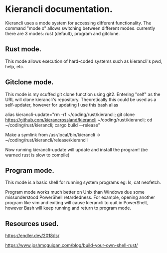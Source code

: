 # Kierancli documentation.

Kierancli uses a mode system for accessing different functionality.
The command "mode x" allows switching between different modes. currently there are 3 modes:
rust (default), program and gitclone.

## Rust mode.
This mode allows execution of hard-coded systems such as kierancli's pwd, help, etc.

## Gitclone mode.
This mode is my scuffed git clone function using git2.
Entering "self" as the URL will clone kierancli's repository.
Theoretically this could be used as a self-updater, however for updating I use this bash alias

alias kierancli-update="rm -rf ~/coding/rust/kierancli; git clone https://github.com/kierancrossland/kierancli ~/coding/rust/kierancli; cd ~/coding/rust/kierancli; cargo build --release"

Make a symlink from /usr/local/bin/kierancli -> ~/coding/rust/kierancli/release/kierancli

Now running kierancli-update will update and install the program! (be warned rust is slow to compile)

## Program mode.
This mode is a basic shell for running system programs eg: ls, cat neofetch.

Program mode works much better on Unix than Windows due some missunderstood PowerShell retardedness.
For example, opening another program like vim and exiting will cause kierancli to quit in PowerShell,
however Bash will keep running and return to program mode.

## Resources used.
https://endler.dev/2018/ls/

https://www.joshmcguigan.com/blog/build-your-own-shell-rust/
